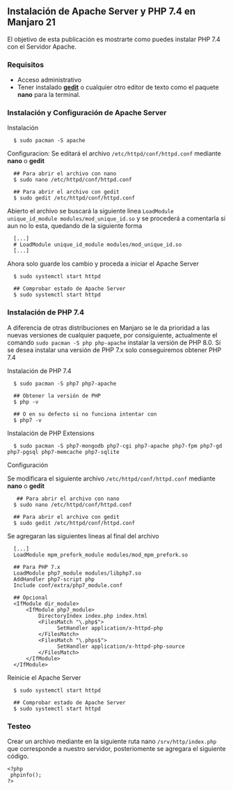 ## Instalación de Apache Server y PHP 7.4 en Manjaro 21

El objetivo de esta publicación es mostrarte como puedes instalar PHP 7.4 con el Servidor Apache.

### Requisitos
- Acceso administrativo
- Tener instalado [**gedit**](https://wiki.gnome.org/Apps/Gedit) o cualquier otro editor de texto como el paquete **nano** para la terminal.

### Instalación y Configuración de Apache Server

Instalación

```
  $ sudo pacman -S apache
```

Configuracion: Se editará el archivo `/etc/httpd/conf/httpd.conf` mediante **nano** o **gedit**

```
  ## Para abrir el archivo con nano
  $ sudo nano /etc/httpd/conf/httpd.conf
  
  ## Para abrir el archivo con gedit
  $ sudo gedit /etc/httpd/conf/httpd.conf
```

Abierto el archivo se buscará la siguiente linea `LoadModule unique_id_module modules/mod_unique_id.so` y se procederá a comentarla si aun no lo esta, quedando de la siguiente forma


```
  [...]
  # LoadModule unique_id_module modules/mod_unique_id.so
  [...]
```

Ahora solo guarde los cambio y proceda a iniciar el Apache Server

```
  $ sudo systemctl start httpd
  
  ## Comprobar estado de Apache Server
  $ sudo systemctl start httpd
```


### Instalación de PHP 7.4

A diferencia de otras distribuciones en Manjaro se le da prioridad a las nuevas versiones de cualquier paquete, por consiguiente, actualmente el comando `sudo pacman -S php php-apache` instalar la versión de PHP 8.0.
Sí se desea instalar una versión de PHP 7.x solo conseguiremos obtener PHP 7.4


Instalación de PHP 7.4

```
  $ sudo pacman -S php7 php7-apache
  
  ## Obtener la versión de PHP
  $ php -v
  
  ## O en su defecto si no funciona intentar con
  $ php7 -v
```

Instalación de PHP Extensions

```
  $ sudo pacman -S php7-mongodb php7-cgi php7-apache php7-fpm php7-gd php7-pgsql php7-memcache php7-sqlite
```

Configuración

Se modificara el siguiente archivo `/etc/httpd/conf/httpd.conf` mediante **nano** o **gedit**
 
```
   ## Para abrir el archivo con nano
  $ sudo nano /etc/httpd/conf/httpd.conf
  
  ## Para abrir el archivo con gedit
  $ sudo gedit /etc/httpd/conf/httpd.conf
```

Se agregaran las siguientes lineas al final del archivo

```
  [...]
  LoadModule mpm_prefork_module modules/mod_mpm_prefork.so
  
  ## Para PHP 7.x
  LoadModule php7_module modules/libphp7.so
  AddHandler php7-script php
  Include conf/extra/php7_module.conf
  
  ## Opcional
  <IfModule dir_module>
      <IfModule php7_module>
  	      DirectoryIndex index.php index.html
  	      <FilesMatch "\.php$">
  		        SetHandler application/x-httpd-php
  	      </FilesMatch>
  	      <FilesMatch "\.phps$">
  		        SetHandler application/x-httpd-php-source
  	      </FilesMatch>
      </IfModule>
  </IfModule>

```

Reinicie el Apache Server

```
  $ sudo systemctl start httpd
  
  ## Comprobar estado de Apache Server
  $ sudo systemctl start httpd
```

### Testeo

Crear un archivo mediante en la siguiente ruta nano `/srv/http/index.php` que corresponde a nuestro servidor, posteriomente se agregara el siguiente código.

```
<?php
 phpinfo();
?>
```
